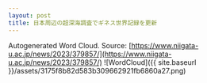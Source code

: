 ```yaml
---
layout: post
title: 日本周辺の超深海調査でギネス世界記録を更新
---
```

Autogenerated Word Cloud.
Source\: [https://www.niigata-u.ac.jp/news/2023/379857/](https://www.niigata-u.ac.jp/news/2023/379857/)
![WordCloud]({{ site.baseurl }}/assets/3175f8b82d583b309662921fb6860a27.png)